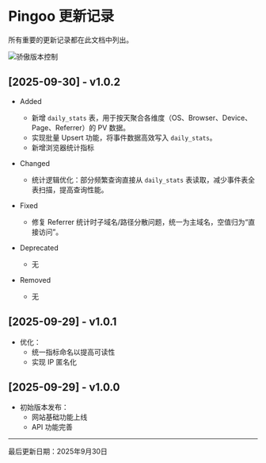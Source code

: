 # Pingoo 更新记录

所有重要的更新记录都在此文档中列出。

![骄傲版本控制](https://cdn.c2v2.com/imgur/KfG7NBr.png)

## [2025-09-30] - v1.0.2
- Added
  * 新增 `daily_stats` 表，用于按天聚合各维度（OS、Browser、Device、Page、Referrer）的 PV 数据。
  * 实现批量 Upsert 功能，将事件数据高效写入 `daily_stats`。
  * 新增浏览器统计指标

- Changed
  * 统计逻辑优化：部分频繁查询直接从 `daily_stats` 表读取，减少事件表全表扫描，提高查询性能。

- Fixed
  * 修复 Referrer 统计时子域名/路径分散问题，统一为主域名，空值归为“直接访问”。

- Deprecated
  * 无

- Removed
  * 无

## [2025-09-29] - v1.0.1
- 优化：
  - 统一指标命名以提高可读性
  - 实现 IP 匿名化

## [2025-09-29] - v1.0.0
- 初始版本发布：
  - 网站基础功能上线
  - API 功能完善

---

最后更新日期：2025年9月30日